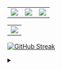 <table border="0" cellspacing="0" cellpadding="0" align="center">
  <tr border="0">
    <td border="0">
      <a href="https://github.com/darko5r">  
        <img align="center" src="https://github-readme-stats.vercel.app/api?username=darko5r&theme=transparent&show_icons=true&hide_border=true&text_bold=true&card_width=200" /> 
      </a> 
    </td>
    <td>
      <a href="https://github.com/darko5r">  
        <img align="center" src="https://github-readme-stats.vercel.app/api/top-langs/?username=darko5r&layout=compact&theme=transparent&hide_border=true&text_bold=true&card_width=280" /> 
      </a>  
    </td>
    <td>
      <a href="https://github.com/darko5r/darko5r.github.io">  
        <img align="center" src="https://github-readme-stats.vercel.app/api/pin/?username=darko5r&repo=darko5r.github.io&theme=transparent&hide_border=true" /> 
      </a>
    </td>
  </tr>
</table>

<table align="center">
  <tr>
    <td>
      <a href="https://github.com/darko5r/darko5r">          
        <img src="https://github-readme-streak-stats.herokuapp.com?user=darko5r&theme=merko&background=FFFFFF00"/>
      </a>
    </td>
  </tr>
</table>

[![GitHub Streak](https://github-readme-streak-stats.herokuapp.com?user=darko5r&theme=merko&background=FFFFFF00)](https://git.io/streak-stats)

<details>
  <summary>

  </summary>

      Check later...&theme=blue-green
                  https://github-readme-streak-stats.herokuapp.com/?user=darko5&theme=merko&background=FFFFFF00r&hide_border=true&text_bold=true&card_width=200"

</details>

